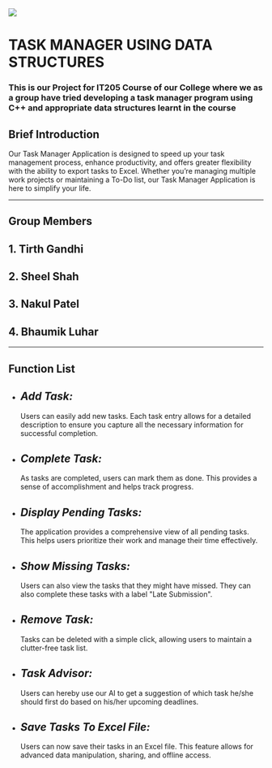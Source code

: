 <img src="https://raw.githubusercontent.com/Tastyep/TaskManager/master/assets/task_manager_logo.png">
<h1> TASK MANAGER USING DATA STRUCTURES </h1>

### This is our Project for IT205 Course of our College where we as a group have tried developing a task manager program using C++ and appropriate data structures learnt in the course

## Brief Introduction
Our Task Manager Application is designed to speed up your task management process, enhance productivity, and offers greater flexibility with the ability to export tasks to Excel. Whether you’re managing multiple work projects or maintaining a To-Do list, our Task Manager Application is here to simplify your life.

---

## Group Members

## 1. Tirth Gandhi
## 2. Sheel Shah
## 3. Nakul Patel
## 4. Bhaumik Luhar

---

## Function List

- ## *Add Task:*
  Users can easily add new tasks. Each task entry allows for a detailed description to ensure you capture all the necessary information for successful completion.
- ## *Complete Task:*
  As tasks are completed, users can mark them as done. This provides a sense of accomplishment and helps track progress.
- ## *Display Pending Tasks:*
  The application provides a comprehensive view of all pending tasks. This helps users prioritize their work and manage their time effectively.
- ## *Show Missing Tasks:*
  Users can also view the tasks that they might have missed. They can also complete these tasks with a label "Late Submission".
- ## *Remove Task:*
  Tasks can be deleted with a simple click, allowing users to maintain a clutter-free task list.
- ## *Task Advisor:*
  Users can hereby use our AI to get a suggestion of which task he/she should first do based on his/her upcoming deadlines.
- ## *Save Tasks To Excel File:*
  Users can now save their tasks in an Excel file. This feature allows for advanced data manipulation, sharing, and offline access.


